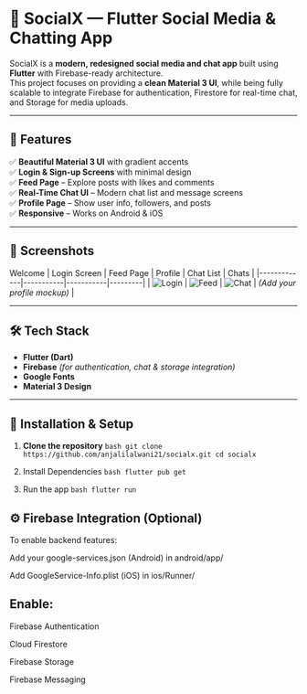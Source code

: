 # 📱 SocialX — Flutter Social Media & Chatting App

SocialX is a **modern, redesigned social media and chat app** built using **Flutter** with Firebase-ready architecture.  
This project focuses on providing a **clean Material 3 UI**, while being fully scalable to integrate Firebase for authentication, Firestore for real-time chat, and Storage for media uploads.

---

## 🚀 Features
✅ **Beautiful Material 3 UI** with gradient accents  
✅ **Login & Sign-up Screens** with minimal design  
✅ **Feed Page** – Explore posts with likes and comments  
✅ **Real-Time Chat UI** – Modern chat list and message screens  
✅ **Profile Page** – Show user info, followers, and posts  
✅ **Responsive** – Works on Android & iOS  

---

## 📸 Screenshots
Welcome | Login Screen | Feed Page | Profile | Chat List | Chats |
|-------------|-----------|-----------|---------|
| ![Login](assets/screenshots/mockup_login.png) | ![Feed](assets/screenshots/mockup_feed.png) | ![Chat](assets/screenshots/mockup_chat.png) | *(Add your profile mockup)* |

---

## 🛠️ Tech Stack
- **Flutter (Dart)**
- **Firebase** *(for authentication, chat & storage integration)*
- **Google Fonts**
- **Material 3 Design**

---

## 🔧 Installation & Setup
1. **Clone the repository**
``bash
git clone https://github.com/anjalilalwani21/socialx.git
cd socialx``

2. Install Dependencies
``bash
flutter pub get``

3. Run the app
``bash
flutter run``

## ⚙️ Firebase Integration (Optional)

To enable backend features:

Add your google-services.json (Android) in android/app/

Add GoogleService-Info.plist (iOS) in ios/Runner/

## Enable:

Firebase Authentication

Cloud Firestore

Firebase Storage

Firebase Messaging
